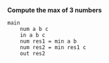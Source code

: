 **Compute the max of 3 numbers**

```py++
main
	num a b c
	in a b c
	num res1 = min a b
	num res2 = min res1 c
	out res2
```

